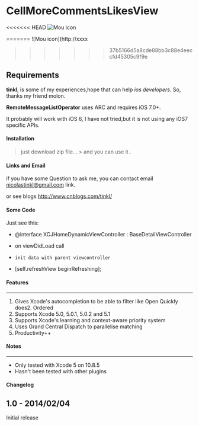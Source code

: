 # CellMoreCommentsLikesView
  
<<<<<<< HEAD
![Mou icon](http://TK.u.qiniudn.com/Ft1txuOsaWMKDg5T)

=======
![Mou icon](http://xxxx
>>>>>>> 37b5166d5a8cde88bb3c88e4eeccfd45305c9f9e

## Requirements

**tinkl**, is some of my experiences,hope that can help *ios  developers*.
So, thanks my friend <molon> molon.

**RemoteMessageListOperator** uses ARC and requires iOS 7.0+.

It probably will work with iOS 6, I have not tried,but  it is not using any iOS7 specific APIs.
 
####  Installation

> just download zip file… &gt; and you can use it .

#### Links and Email

if you have some Question to ask me, you can contact email <nicolastinkl@gmail.com> link.

or see blogs <http://www.cnblogs.com/tinkl/>

[id]: http://mouapp.com "Markdown editor on Mac OS X"



#### Some Code

Just see this:



- @interface XCJHomeDynamicViewController : BaseDetailViewController

-	on viewDidLoad call
-	  init data with parent viewcontroller
-    [self.refreshView beginRefreshing];





####  Features

------------------------------------

1. Gives Xcode's autocompletion to be able to filter like Open Quickly does2. Ordered  
3. Supports Xcode 5.0, 5.0.1, 5.0.2 and 5.1
4. Supports Xcode's learning and context-aware priority system
5. Uses Grand Central Dispatch to parallelise matching
6. Productivity++ 

#### Notes

--------

* Only tested with Xcode 5 on 10.8.5
* Hasn't been tested with other plugins 



#### Changelog



1.0 - 2014/02/04
----------

Initial release

